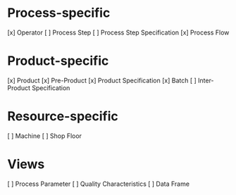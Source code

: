 # Process-specific
[x] Operator
[ ] Process Step
[ ] Process Step Specification
[x] Process Flow

# Product-specific
[x] Product
[x] Pre-Product
[x] Product Specification
[x] Batch
[ ] Inter-Product Specification

# Resource-specific
[ ] Machine
[ ] Shop Floor

# Views
[ ] Process Parameter
[ ] Quality Characteristics
[ ] Data Frame
